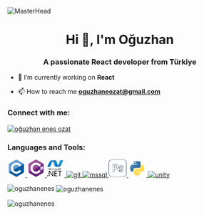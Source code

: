 
![MasterHead](https://www.simplilearn.com/ice9/free_resources_article_thumb/Best-Programming-Languages-to-Start-Learning-Today.jpg)

<h1 align="center">Hi 👋, I'm Oğuzhan</h1>
<h3 align="center">A passionate React developer from Türkiye</h3>

- 🔭 I’m currently working on **React**

- 📫 How to reach me **oguzhaneozat@gmail.com**

<h3 align="left">Connect with me:</h3>
<p align="left">
<a href="https://www.linkedin.com/in/o%C4%9Fuzhan-enes-ozat/" target="blank"><img align="center" src="https://raw.githubusercontent.com/rahuldkjain/github-profile-readme-generator/master/src/images/icons/Social/linked-in-alt.svg" alt="oğuzhan enes ozat" height="30" width="40" /></a>
</p>

<h3 align="left">Languages and Tools:</h3>
<p align="left"> <a href="https://www.cprogramming.com/" target="_blank" rel="noreferrer"> <img src="https://raw.githubusercontent.com/devicons/devicon/master/icons/c/c-original.svg" alt="c" width="40" height="40"/> </a> <a href="https://www.w3schools.com/cs/" target="_blank" rel="noreferrer"> <img src="https://raw.githubusercontent.com/devicons/devicon/master/icons/csharp/csharp-original.svg" alt="csharp" width="40" height="40"/> </a> <a href="https://dotnet.microsoft.com/" target="_blank" rel="noreferrer"> <img src="https://raw.githubusercontent.com/devicons/devicon/master/icons/dot-net/dot-net-original-wordmark.svg" alt="dotnet" width="40" height="40"/> </a> <a href="https://git-scm.com/" target="_blank" rel="noreferrer"> <img src="https://www.vectorlogo.zone/logos/git-scm/git-scm-icon.svg" alt="git" width="40" height="40"/> </a> <a href="https://www.microsoft.com/en-us/sql-server" target="_blank" rel="noreferrer"> <img src="https://www.svgrepo.com/show/303229/microsoft-sql-server-logo.svg" alt="mssql" width="40" height="40"/> </a> <a href="https://www.photoshop.com/en" target="_blank" rel="noreferrer"> <img src="https://raw.githubusercontent.com/devicons/devicon/master/icons/photoshop/photoshop-line.svg" alt="photoshop" width="40" height="40"/> </a> <a href="https://www.python.org" target="_blank" rel="noreferrer"> <img src="https://raw.githubusercontent.com/devicons/devicon/master/icons/python/python-original.svg" alt="python" width="40" height="40"/> </a> <a href="https://unity.com/" target="_blank" rel="noreferrer"> <img src="https://www.vectorlogo.zone/logos/unity3d/unity3d-icon.svg" alt="unity" width="40" height="40"/> </a> </p>

<p><img align="left" src="https://github-readme-stats.vercel.app/api/top-langs?username=oguzhanenes&show_icons=true&locale=en&layout=compact" alt="oguzhanenes" /></p>

<p>&nbsp;<img align="center" src="https://github-readme-stats.vercel.app/api?username=oguzhanenes&show_icons=true&locale=en" alt="oguzhanenes" /></p>

<p><img align="center" src="https://github-readme-streak-stats.herokuapp.com/?user=oguzhanenes&" alt="oguzhanenes" /></p>


